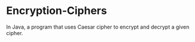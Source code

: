 # Encryption-Ciphers
In Java, a program that uses Caesar cipher to encrypt and decrypt a given cipher. 
